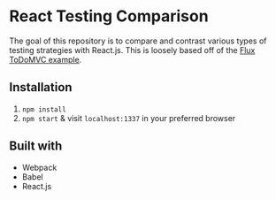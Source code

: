# React Testing Comparison
The goal of this repository is to compare and contrast various types of testing
strategies with React.js. This is loosely based off of the [Flux ToDoMVC example](https://github.com/facebook/flux/tree/master/examples/flux-todomvc/).

## Installation
1. `npm install`
2. `npm start` & visit `localhost:1337` in your preferred browser

## Built with
* Webpack
* Babel
* React.js
